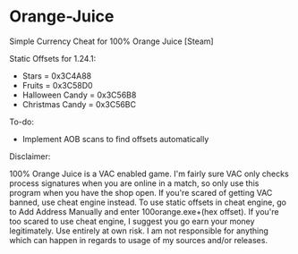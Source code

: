 # Orange-Juice
Simple Currency Cheat for 100% Orange Juice [Steam]

Static Offsets for 1.24.1:

- Stars = 0x3C4A88
- Fruits = 0x3C58D0
- Halloween Candy = 0x3C56B8
- Christmas Candy = 0x3C56BC

To-do:
- Implement AOB scans to find offsets automatically

Disclaimer:

100% Orange Juice is a VAC enabled game. I'm fairly sure VAC only checks process signatures when you are online in a match, so only use this program when you have the shop open. If you're scared of getting VAC banned, use cheat engine instead. To use static offsets in cheat engine, go to Add Address Manually and enter 100orange.exe+(hex offset). If you're too scared to use cheat engine, I suggest you go earn your money legitimately.  Use entirely at own risk. I am not responsible for anything which can happen in regards to usage of my sources and/or releases.
